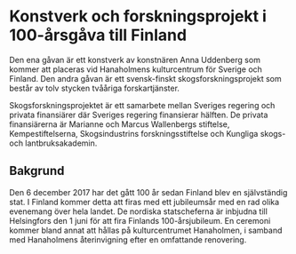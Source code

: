 # Konstverk och forskningsprojekt i 100-årsgåva till Finland

Den ena gåvan är ett konstverk av konstnären Anna Uddenberg som kommer att placeras vid Hanaholmens kulturcentrum för Sverige och Finland. Den andra gåvan är ett svensk\-finskt skogsforskningsprojekt som består av tolv stycken tvååriga forskartjänster.

Skogsforskningsprojektet är ett samarbete mellan Sveriges regering och privata finansiärer där Sveriges regering finansierar hälften. De privata finansiärerna är Marianne och Marcus Wallenbergs stiftelse, Kempestiftelserna, Skogsindustrins forskningsstiftelse och Kungliga skogs\- och lantbruksakademin.

## Bakgrund

Den 6 december 2017 har det gått 100 år sedan Finland blev en självständig stat. I Finland kommer detta att firas med ett jubileumsår med en rad olika evenemang över hela landet. De nordiska statscheferna är inbjudna till Helsingfors den 1 juni för att fira Finlands 100\-årsjubileum. En ceremoni kommer bland annat att hållas på kulturcentrumet Hanaholmen, i samband med Hanaholmens återinvigning efter en omfattande renovering.
